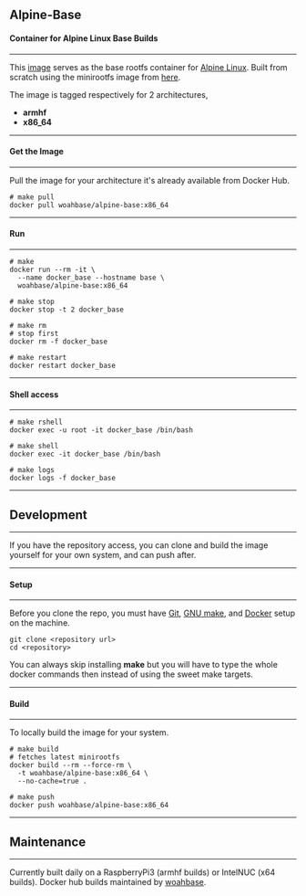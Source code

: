 ## Alpine-Base
#### Container for Alpine Linux Base Builds
---

This [image][5] serves as the base rootfs container for [Alpine Linux][8].
Built from scratch using the minirootfs image from [here][9].

The image is tagged respectively for 2 architectures,
* **armhf**
* **x86_64**

---
#### Get the Image
---

Pull the image for your architecture it's already available from
Docker Hub.

```
# make pull
docker pull woahbase/alpine-base:x86_64

```

---
#### Run
---

```
# make
docker run --rm -it \
  --name docker_base --hostname base \
  woahbase/alpine-base:x86_64

# make stop
docker stop -t 2 docker_base

# make rm
# stop first
docker rm -f docker_base

# make restart
docker restart docker_base

```

---
#### Shell access
---

```
# make rshell
docker exec -u root -it docker_base /bin/bash

# make shell
docker exec -it docker_base /bin/bash

# make logs
docker logs -f docker_base

```

---
## Development
---

If you have the repository access, you can clone and
build the image yourself for your own system, and can push after.

---
#### Setup
---

Before you clone the repo, you must have [Git][1], [GNU make][2],
and [Docker][3] setup on the machine.

```
git clone <repository url>
cd <repository>

```
You can always skip installing **make** but you will have to
type the whole docker commands then instead of using the sweet
make targets.

---
#### Build
---

To locally build the image for your system.

```
# make build
# fetches latest minirootfs
docker build --rm --force-rm \
  -t woahbase/alpine-base:x86_64 \
  --no-cache=true .

# make push
docker push woahbase/alpine-base:x86_64

```

---
## Maintenance
---

Currently built daily on a RaspberryPi3 (armhf builds) or IntelNUC
(x64 builds). Docker hub builds maintained by [woahbase][4].

[1]: https://git-scm.com
[2]: https://www.gnu.org/software/make/
[3]: https://www.docker.com
[4]: https://hub.docker.com/u/woahbase

[5]: https://hub.docker.com/r/woahbase/alpine-base
[8]: https://alpinelinux.org/
[9]: http://dl-4.alpinelinux.org/alpine/latest-stable/releases/
